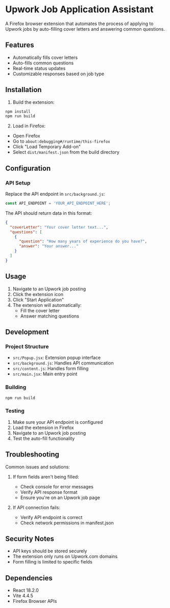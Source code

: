 # Upwork Job Application Assistant

A Firefox browser extension that automates the process of applying to Upwork jobs by auto-filling cover letters and answering common questions.

## Features

- Automatically fills cover letters
- Auto-fills common questions
- Real-time status updates
- Customizable responses based on job type

## Installation

1. Build the extension:
```bash
npm install
npm run build
```

2. Load in Firefox:
- Open Firefox
- Go to `about:debugging#/runtime/this-firefox`
- Click "Load Temporary Add-on"
- Select `dist/manifest.json` from the build directory

## Configuration

### API Setup
Replace the API endpoint in `src/background.js`:

```javascript
const API_ENDPOINT = 'YOUR_API_ENDPOINT_HERE';
```

The API should return data in this format:
```json
{
  "coverLetter": "Your cover letter text...",
  "questions": [
    {
      "question": "How many years of experience do you have?",
      "answer": "Your answer..."
    }
  ]
}
```

## Usage

1. Navigate to an Upwork job posting
2. Click the extension icon
3. Click "Start Application"
4. The extension will automatically:
   - Fill the cover letter
   - Answer matching questions

## Development

### Project Structure
- `src/Popup.jsx`: Extension popup interface
- `src/background.js`: Handles API communication
- `src/content.js`: Handles form filling
- `src/main.jsx`: Main entry point

### Building
```bash
npm run build
```

### Testing
1. Make sure your API endpoint is configured
2. Load the extension in Firefox
3. Navigate to an Upwork job posting
4. Test the auto-fill functionality

## Troubleshooting

Common issues and solutions:
1. If form fields aren't being filled:
   - Check console for error messages
   - Verify API response format
   - Ensure you're on an Upwork job page

2. If API connection fails:
   - Verify API endpoint is correct
   - Check network permissions in manifest.json

## Security Notes

- API keys should be stored securely
- The extension only runs on Upwork.com domains
- Form filling is limited to specific fields

## Dependencies

- React 18.2.0
- Vite 4.4.5
- Firefox Browser APIs
